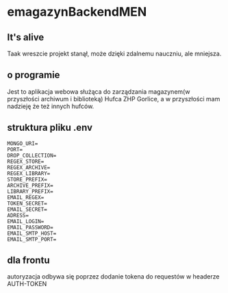 # emagazynBackendMEN

## It's alive
Taak wreszcie projekt stanął, może dzięki zdalnemu nauczniu, ale mniejsza.
## o programie
Jest to aplikacja webowa służąca do zarządzania magazynem(w przyszłości archiwum i biblioteką) Hufca ZHP Gorlice, a w przyszłości mam nadzieję że też innych hufców.
## struktura pliku .env
```
MONGO_URI=
PORT=
DROP_COLLECTION=
REGEX_STORE=
REGEX_ARCHIVE=
REGEX_LIBRARY=
STORE_PREFIX=
ARCHIVE_PREFIX=
LIBRARY_PREFIX=
EMAIL_REGEX=
TOKEN_SECRET=
EMAIL_SECRET=
ADRESS=
EMAIL_LOGIN=
EMAIL_PASSWORD=
EMAIL_SMTP_HOST=
EMAIL_SMTP_PORT=
```
## dla frontu
autoryzacja odbywa się poprzez dodanie tokena do requestów w headerze AUTH-TOKEN
